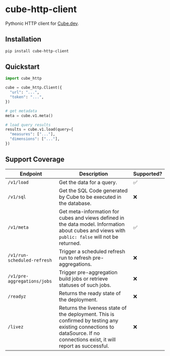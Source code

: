 # cube-http-client

Pythonic HTTP client for [Cube.dev](https://cube.dev).

## Installation

```sh
pip install cube-http-client
```

## Quickstart

```python
import cube_http

cube = cube_http.Client({
  "url": "...",
  "token": "...",
})

# get metadata
meta = cube.v1.meta()

# load query results
results = cube.v1.load(query={
  "measures": ["..."],
  "dimensions": ["..."],
})
```

## Support Coverage

| Endpoint                    | Description                                                                                                                                                               | Supported? |
| --------------------------- | ------------------------------------------------------------------------------------------------------------------------------------------------------------------------- | ---------- |
| `/v1/load`                  | Get the data for a query.                                                                                                                                                 | ✅         |
| `/v1/sql`                   | Get the SQL Code generated by Cube to be executed in the database.                                                                                                        | ❌         |
| `/v1/meta`                  | Get meta-information for cubes and views defined in the data model. Information about cubes and views with `public: false` will not be returned.                          | ✅         |
| `/v1/run-scheduled-refresh` | Trigger a scheduled refresh run to refresh pre-aggregations.                                                                                                              | ❌         |
| `/v1/pre-aggregations/jobs` | Trigger pre-aggregation build jobs or retrieve statuses of such jobs.                                                                                                     | ❌         |
| `/readyz`                   | Returns the ready state of the deployment.                                                                                                                                | ❌         |
| `/livez`                    | Returns the liveness state of the deployment. This is confirmed by testing any existing connections to dataSource. If no connections exist, it will report as successful. | ❌         |
